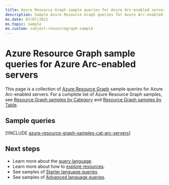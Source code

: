 ```yaml
---
title: Azure Resource Graph sample queries for Azure Arc-enabled servers
description: Sample Azure Resource Graph queries for Azure Arc-enabled servers showing use of resource types and tables to access Azure Arc-enabled servers related resources and properties.
ms.date: 07/07/2022
ms.topic: sample
ms.custom: subject-resourcegraph-sample
---
```

# Azure Resource Graph sample queries for Azure Arc-enabled servers

This page is a collection of [Azure Resource Graph](../../governance/resource-graph/overview.md)
sample queries for Azure Arc-enabled servers. For a complete list of Azure Resource Graph samples,
see
[Resource Graph samples by Category](../../governance/resource-graph/samples/samples-by-category.md)
and [Resource Graph samples by Table](../../governance/resource-graph/samples/samples-by-table.md).

## Sample queries

[!INCLUDE [azure-resource-graph-samples-cat-arc-servers](../../../includes/resource-graph/samples/bycat/azure-arc-enabled-servers.md)]

## Next steps

- Learn more about the [query language](../../governance/resource-graph/concepts/query-language.md).
- Learn more about how to [explore resources](../../governance/resource-graph/concepts/explore-resources.md).
- See samples of [Starter language queries](../../governance/resource-graph/samples/starter.md).
- See samples of [Advanced language queries](../../governance/resource-graph/samples/advanced.md).
